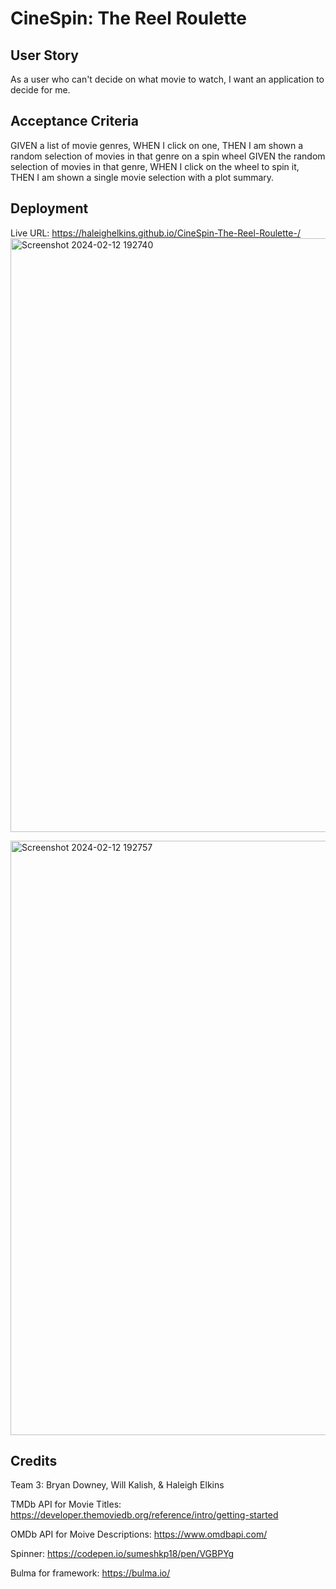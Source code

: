 # CineSpin: The Reel Roulette

## User Story
As a user who can't decide on what movie to watch, I want an application to decide for me.

## Acceptance Criteria
GIVEN a list of movie genres, WHEN I click on one, THEN I am shown a random selection of movies in that genre on a spin wheel
GIVEN the random selection of movies in that genre, WHEN I click on the wheel to spin it, THEN I am shown a single movie selection with a plot summary.



## Deployment 
Live URL: https://haleighelkins.github.io/CineSpin-The-Reel-Roulette-/
<img width="950" alt="Screenshot 2024-02-12 192740" src="https://github.com/HaleighElkins/Portfolio/assets/152942336/5f8acfc4-b0a7-4d49-9b91-3e34fe164064">

<img width="951" alt="Screenshot 2024-02-12 192757" src="https://github.com/HaleighElkins/Portfolio/assets/152942336/b419a6ab-e9d4-4a98-bef5-de8a60034e49">

## Credits
Team 3: Bryan Downey, Will Kalish, & Haleigh Elkins

TMDb API for Movie Titles: https://developer.themoviedb.org/reference/intro/getting-started

OMDb API for Moive Descriptions: https://www.omdbapi.com/

Spinner: https://codepen.io/sumeshkp18/pen/VGBPYg

Bulma for framework: https://bulma.io/ 
